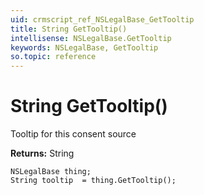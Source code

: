 ```yaml
---
uid: crmscript_ref_NSLegalBase_GetTooltip
title: String GetTooltip()
intellisense: NSLegalBase.GetTooltip
keywords: NSLegalBase, GetTooltip
so.topic: reference
---
```


# String GetTooltip()

Tooltip for this consent source

**Returns:** String

```crmscript
NSLegalBase thing;
String tooltip  = thing.GetTooltip();
```

